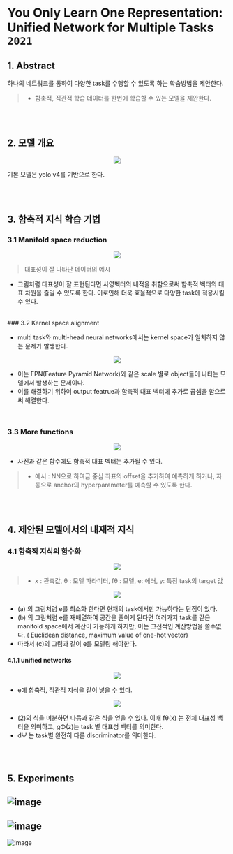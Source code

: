 # You Only Learn One Representation: Unified Network for Multiple Tasks `2021`

## 1. Abstract
하나의 네트워크를 통하여 다양한 task를 수행할 수 있도록 하는 학습방법을 제안한다.
> - 함축적, 직관적 학습 데이터를 한번에 학습할 수 있는 모델을 제안한다.

<br><br>

## 2. 모델 개요

<p align="center"><img src="https://user-images.githubusercontent.com/41942097/124111304-1a8ef400-daa4-11eb-9897-cefdf0b156ca.png"></p>

기본 모델은 yolo v4를 기반으로 한다.

<br><br>

## 3. 함축적 지식 학습 기법

### 3.1 Manifold space reduction
<p align="center"><img src="https://user-images.githubusercontent.com/41942097/124111869-b456a100-daa4-11eb-89f2-358d8f81186b.png"></p>

> 대표성이 잘 나타난 데이터의 예시

- 그림처럼 대표성이 잘 표현된다면 사영벡터의 내적을 취함으로써 함축적 벡터의 대표 차원을 줄일 수 있도록 한다. 이로인해 더욱 효율적으로 다양한 task에 적용시킬 수 있다. 

<br>
### 3.2 Kernel space alignment

- multi task와 multi-head neural networks에서는 kernel space가 일치하지 않는 문제가 발생한다.

<p align="center"><img src="https://user-images.githubusercontent.com/41942097/124113014-e6b4ce00-daa5-11eb-948d-73c6c07793ff.png"></p>

- 이는 FPN(Feature Pyramid Network)와 같은 scale 별로 object들이 나타는 모델에서 발생하는 문제이다.
- 이를 해결하기 위하여 output featrue과 함축적 대표 벡터에 추가로 곱셈을 함으로써 해결한다.

<br>

### 3.3 More functions

<p align="center"><img src="https://user-images.githubusercontent.com/41942097/124113802-cf2a1500-daa6-11eb-867b-26da398b843c.png"></p>

- 사진과 같은 함수에도 함축적 대표 벡터는 추가될 수 있다. 
> - 예시 : NN으로 하여금 중심 좌표의 offset을 추가하여 예측하게 하거나, 자동으로 anchor의 hyperparameter를 예측할 수 있도록 한다.

<br><br>

## 4. 제안된 모델에서의 내재적 지식

### 4.1 함축적 지식의 함수화

<p align="center"><img src="https://user-images.githubusercontent.com/41942097/124114638-c38b1e00-daa7-11eb-94e0-de8e70823851.png"></p>

> - x : 관측값, θ : 모델 파라미터, fθ : 모델, e: 에러, y: 특정 task의 target 값

<p align="center"><img src="https://user-images.githubusercontent.com/41942097/124115344-a73bb100-daa8-11eb-8834-8333463e7d9b.png"></p>

- (a) 의 그림처럼 e를 최소화 한다면 현재의 task에서만 가능하다는 단점이 있다.
- (b) 의 그림처럼 e를 재배열하여 공간을 줄이게 된다면 여러가지 task를 같은 manifold space에서 계산이 가능하게 하지만, 이는 고전적인 계산방법을 쓸수없다. ( Euclidean distance, maximum value of one-hot vector)
- 따라서 (c)의 그림과 같이 e를 모델링 해야한다. 

#### 4.1.1 unified networks

<p align="center"><img src="https://user-images.githubusercontent.com/41942097/124116671-2b426880-daaa-11eb-9eee-5c27c23a370c.png"></p>

- e에 함축적, 직관적 지식을 같이 넣을 수 있다.

<p align="center"><img src="https://user-images.githubusercontent.com/41942097/124116716-39908480-daaa-11eb-8037-6edc822d532f.png"></p>

- (2)의 식을 미분하면 다믕과 같은 식을 얻을 수 있다. 이때 fθ(x) 는 전체 대표성 백터을 의미하고,  gΦ(z)는 task 별 대표성 벡터를 의미한다. 
- dΨ 는 task별 완전히 다른 discriminator를 의미한다.

<br><br>

## 5. Experiments

![image](https://user-images.githubusercontent.com/41942097/124118887-cf2d1380-daac-11eb-9b07-091d1f77a228.png)
---
![image](https://user-images.githubusercontent.com/41942097/124119024-f1bf2c80-daac-11eb-81de-31ec08067098.png)
---

![image](https://user-images.githubusercontent.com/41942097/124118911-d522f480-daac-11eb-8c6f-e47b351a7fea.png)




